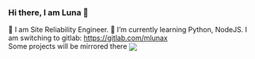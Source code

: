 ### Hi there, I am Luna 👋
💼 I am Site Reliability Engineer.
🌱 I’m currently learning Python, NodeJS.
I am switching to gitlab: https://gitlab.com/mlunax  
Some projects will be mirrored there
<a href="https://github.com/mlunax">
  <img align="center" src="https://github-readme-stats-woad-six.vercel.app/api?username=mlunax&show_icons=true&theme=jolly" />
</a>

